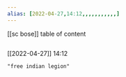 ```yaml
---
alias: [2022-04-27,14:12,,,,,,,,,,,]
---
```

[[sc bose]]
table of content
```toc
```

[[2022-04-27]] 14:12

```query
"free indian legion"
```